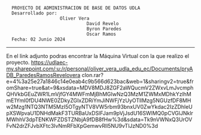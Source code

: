       PROYECTO DE ADMINISTRACION DE BASE DE DATOS UDLA			      
      Desarrollado por:
                        Oliver Vera								              	
					              David Revelo							      		      
					              Byron Paredes								            	
					              Oscar Ramos						
      Fecha: 02 Junio 2024
***********************************************************************

En el link adjunto podras encontrar la Máquina Virtual con la que realizo el proyecto.
https://udlaec-my.sharepoint.com/:u:/r/personal/oliver_vera_udla_edu_ec/Documents/pryADB_ParedesRamosRevelovera clon.rar?e=4%3a25e27a1846c14e0eab4c9b566d623bac&web=1&sharingv2=true&fromShare=true&at=9&xsdata=MDV8MDJ8ZGF2aWQucmV2ZWxvLmJvcmphQHVkbGEuZWR1LmVjfGY4MWFmMjBhMGIwNzQ3MzM1ZWMxMDhkYzlhMmE1YmI0fDU4NWE0ZDkyZGIxZDRiYmJiNWFjYzUyOTllMzg5NGUzfDF8MHw2Mzg1NTQ3NTM5MzI5OTgyNTV8VW5rbm93bnxUV0ZwYkdac2IzZDhleUpXSWpvaU1DNHdMakF3TURBaUxDSlFJam9pVjJsdU16SWlMQ0pCVGlJNklrMWhhV3dpTENKWFZDSTZNbjA9fDB8fHw%3d&sdata=Tk9nVWNxQ3UrOVFvN2drZFJvbXFtc3IvNmRFbXpGemwvRll5NU9vTlJzND0%3d
